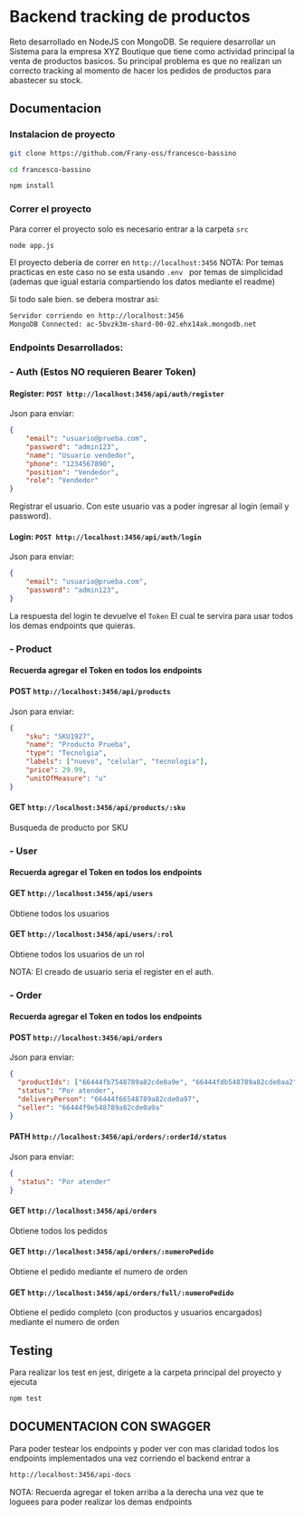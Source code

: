 # Backend tracking de productos
Reto desarrollado en NodeJS con MongoDB. 
Se requiere desarrollar un Sistema para la empresa XYZ Boutique que tiene como actividad principal la venta de productos basicos. Su principal problema es que no realizan un correcto tracking al momento de hacer los pedidos de productos para abastecer su stock.
## Documentacion

### Instalacion de proyecto
```bash
git clone https://github.com/Frany-oss/francesco-bassino
```
```bash
cd francesco-bassino
```
```bash
npm install
```
### Correr el proyecto
Para correr el proyecto solo es necesario entrar a la carpeta ```src ```
```bash
node app.js
```
El proyecto deberia de correr en `http://localhost:3456`
NOTA: Por temas practicas en este caso no se esta usando ```.env ``` por temas de simplicidad (ademas que igual estaria compartiendo los datos mediante el readme)

Si todo sale bien. se debera mostrar asi:
```bash
Servidor corriendo en http://localhost:3456
MongoDB Connected: ac-5bvzk3m-shard-00-02.ehx14ak.mongodb.net
```

### Endpoints Desarrollados:
### - Auth (Estos NO requieren Bearer Token)
#### Register: ``` POST http://localhost:3456/api/auth/register ```
Json para enviar:
```json
{
    "email": "usuario@prueba.com",
    "password": "admin123",
    "name": "Usuario vendedor",
    "phone": "1234567890",
    "position": "Vendedor",
    "role": "Vendedor"
}
```
Registrar el usuario. Con este usuario vas a poder ingresar al login (email y password). 

#### Login: ```POST http://localhost:3456/api/auth/login ```
Json para enviar:
```json
{
    "email": "usuario@prueba.com",
    "password": "admin123",
}
```
La respuesta del login te devuelve el ```Token``` El cual te servira para usar todos los demas endpoints que quieras.

### - Product
#### Recuerda agregar el Token en todos los endpoints
#### POST ```http://localhost:3456/api/products ```
Json para enviar:
```json
{
    "sku": "SKU1927",
    "name": "Producto Prueba",
    "type": "Tecnolgia",
    "labels": ["nuevo", "celular", "tecnologia"],
    "price": 29.99,
    "unitOfMeasure": "u"
}
```

#### GET ```http://localhost:3456/api/products/:sku ```
Busqueda de producto por SKU

### - User
#### Recuerda agregar el Token en todos los endpoints
#### GET ```http://localhost:3456/api/users```
Obtiene todos los usuarios

#### GET ```http://localhost:3456/api/users/:rol```
Obtiene todos los usuarios de un rol

NOTA: El creado de usuario seria el register en el auth.

### - Order
#### Recuerda agregar el Token en todos los endpoints
#### POST ```http://localhost:3456/api/orders```
Json para enviar:
```json
{
  "productIds": ["66444fb7548789a82cde0a9e", "66444fdb548789a82cde0aa2"],
  "status": "Por atender",
  "deliveryPerson": "66444f66548789a82cde0a97",
  "seller": "66444f9e548789a82cde0a9a"
}
```
#### PATH ```http://localhost:3456/api/orders/:orderId/status```
Json para enviar:
```json
{
  "status": "Por atender"
}
```

#### GET ```http://localhost:3456/api/orders```
Obtiene todos los pedidos

#### GET ```http://localhost:3456/api/orders/:numeroPedido```
Obtiene el pedido mediante el numero de orden

#### GET ```http://localhost:3456/api/orders/full/:numeroPedido```
Obtiene el pedido completo (con productos y usuarios encargados) mediante el numero de orden


## Testing
Para realizar los test en jest, dirigete a la carpeta principal del proyecto y ejecuta
```bash
npm test
```

## DOCUMENTACION CON SWAGGER
Para poder testear los endpoints y poder ver con mas claridad todos los endpoints implementados una vez corriendo el backend entrar a
```bash
http://localhost:3456/api-docs
```
NOTA: Recuerda agregar el token arriba a la derecha una vez que te loguees para poder realizar los demas endpoints
